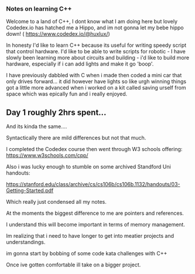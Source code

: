 ### Notes on learning C++

Welcome to a land of C++, I dont know what I am doing here but lovely Codedex.io has hatched me a Hippo, and im not gonna let my bebe hippo
down! ( https://www.codedex.io/@huxlux/)

In honesty I'd like to learn C++ because its useful for writing speedy script that control hardware. I'd like to be able to write scripts for robotic - I have slowly been learning more about circuits and building - i'd like to build more hardware, especially if i can add lights and make it go 'boop'.

I have previously dabbled with C when i made then coded a mini car that only drives forward... it did however have lights so like urgh winning
things got a little more advanced when i worked on a kit called saving urself from space which was epically fun and i really enjoyed.


## Day 1 roughly 2hrs spent...

And its kinda the same.... 

Syntactically there are mild differences but not that much.

I completed the Codedex course then went through W3 schools offering: 
https://www.w3schools.com/cpp/ 

Also i was lucky enough to stumble on some archived Standford Uni handouts:

https://stanford.edu/class/archive/cs/cs106b/cs106b.1132/handouts/03-Getting-Started.pdf

Which really just condensed all my notes.

At the moments the biggest difference to me are pointers and references. 

I understand this will become important in terms of memory management. 

Im realizing that i need to have longer to get into meatier projects and understandings.

im gonna start by bobbing of some code kata challenges with C++

Once ive gotten comfortable ill take on a bigger project.

